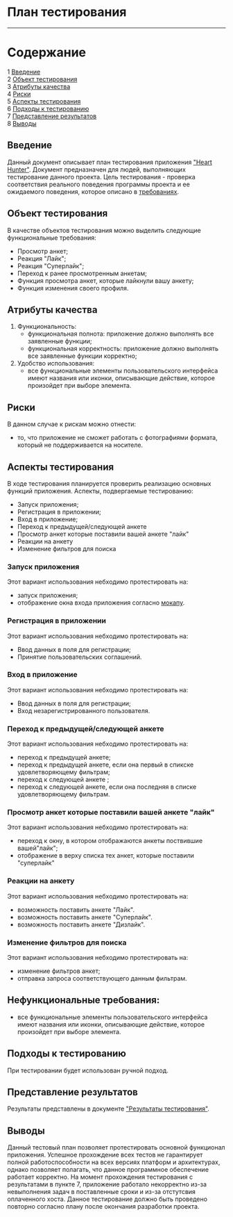 # План тестирования
---

# Содержание
1 [Введение](#introduction)  
2 [Объект тестирования](#items)  
3 [Атрибуты качества](#quality)  
4 [Риски](#risk)  
5 [Аспекты тестирования](#features)  
6 [Подходы к тестированию](#approach)  
7 [Представление результатов](#pass)  
8 [Выводы](#conclusion)

<a name="introduction"/>

## Введение

Данный документ описывает план тестирования приложения ["Heart Hunter"](https://github.com/helistam/HeartHunter). Документ предназначен для людей, выполняющих тестирование данного проекта. Цель тестирования - проверка соответствия реального поведения программы проекта и ее ожидаемого поведения, которое описано в [требованиях](https://github.com/glestorn/EnjoyPlayer/blob/master/Documents/Requirements/RussianRequirementsDocument.md).

<a name="items"/>

## Объект тестирования

В качестве объектов тестирования можно выделить следующие функциональные требования:

* Просмотр анкет;
* Реакция "Лайк";
* Реакция "Суперлайк";
* Переход к ранее просмотренным анкетам;
* Функция просмотра анкет, которые лайкнули вашу анкету;
* Функция изменения своего профиля. 

<a name="quality"/>

## Атрибуты качества

1. Функциональность:
    - функциональная полнота: приложение должно выполнять все заявленные функции;
    - функциональная корректность: приложение должно выполнять все заявленные функции корректно;
2. Удобство использования:
    - все функциональные элементы пользовательского интерфейса имеют названия или иконки, описывающие действие, которое произойдет при выборе элемента.

<a name="risk"/>

## Риски

В данном случае к рискам можно отнести:
* то, что приложение не сможет работать с фотографиями формата, который не поддерживается на носителе.

<a name="features"/>

## Аспекты тестирования

В ходе тестирования планируется проверить реализацию основных функций приложения. Аспекты, подвергаемые тестированию: 
* Запуск приложения;  
* Регистрация в приложении;  
* Вход в приложение; 
* Переход к предыдущей/следующей анкете 
* Просмотр анкет которые поставили вашей анкете "лайк" 
* Реакции на анкету   
* Изменение фильтров для поиска  

### Запуск приложения
Этот вариант использования небходимо протестировать на:
* запуск приложения;
* отображение окна входа приложения согласно [мокапу](https://github.com/helistam/HeartHunter/blob/main/images/Log%20in.png).

### Регистрация в приложении
Этот вариант использования небходимо протестировать на:
* Ввод данных в поля для регистрации;  
* Принятие пользовательских соглашений.  

### Вход в приложение
Этот вариант использования небходимо протестировать на:
* Ввод данных в поля для регистрации;  
* Вход незарегистрированного пользователя. 

### Переход к предыдущей/следующей анкете
Этот вариант использования небходимо протестировать на:
* переход к предыдущей анкете;  
* переход к предыдущей анкете, если она первый в спикске удовлетворяющему фильтрам;  
* переход к следующей анкете ;  
* переход к следующей анкете, если она последняя в списке удовлетворяющему фильтрам.  

###  Просмотр анкет которые поставили вашей анкете "лайк" 
Этот вариант использования небходимо протестировать на:
* переход к окну, в котором отображаются анкеты поствившие вашей"лайк";
* отображение в верху списка тех анкет, которые поставили "суперлайк"

### Реакции на анкету   
Этот вариант использования небходимо протестировать на:
* возможность поставить анкете "Лайк".
* возможность поставить анкете "Суперлайк".
* возможность поставить анкете "Дизлайк".

### Изменение фильтров для поиска
Этот вариант использования небходимо протестировать на:
* изменение фильтров анкет;
* отправка запроса соответствующего данным фильтрам.

## Нефункциональные требования:
* все функциональные элементы пользовательского интерфейса имеют названия или иконки, описывающие действие, которое произойдет при выборе элемента.

<a name="approach"/>

## Подходы к тестированию

При тестировании будет использован ручной подход.

<a name="pass"/>

## Представление результатов

Результаты представлены  в документе ["Результаты тестирования"](https://github.com/helistam/HeartHunter/blob/main/testing/Test%20Result.md).

<a name="conclusion"/>

## Выводы

Данный тестовый план позволяет протестировать основной функционал приложения. Успешное прохождение всех тестов не гарантирует полной работоспособности на всех версиях платформ и архитектурах, однако позволяет полагать, что данное программное обеспечение работает корректно. На момент прохождения тестирования с результатами в пункте 7, приложение работало некорректно из-за невыполнения задач в поставленные сроки и из-за отстутсвия оплаченного хоста. Данное тестирование должно быть проведено повторно согласно плану после окончания разработки проекта.
